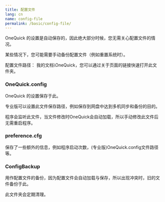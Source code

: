 ```yaml
---
title: 配置文件
lang: cn
name: config-file
permalink: /basic/config-file/
---
```


OneQuick 的设置是自动保存的，因此绝大部分时候，您无需关心配置文件的情况。

某些情况下，您可能需要手动备份配置文件（例如重置系统时）。

配置文件路径： 我的文档\OneQuick，您可以通过关于页面的链接快速打开此文件夹。

### OneQuick.config

OneQuick 的设置保存于此。

专业版可以设置此文件保存路径，例如保存到网盘中达到多机同步和备份的目的。

程序会监听此文件，当文件修改时OneQuick会自动加载，所以手动修改此文件后无需重启程序。


### preference.cfg

保存了一些额外的信息，例如程序启动次数，(专业版)OneQuick.config文件路径等。


### ConfigBackup

用作配置文件的备份，因为配置文件会自动加载与保存，所以出现冲突时，旧的文件备份于此。

此文件夹会定期清理。